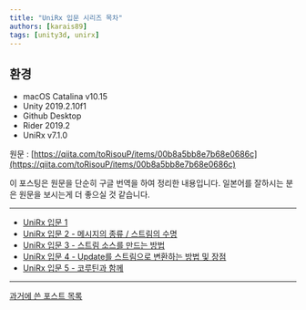 ```yaml
---
title: "UniRx 입문 시리즈 목차"
authors: [karais89]
tags: [unity3d, unirx]
---
```


## 환경

- macOS Catalina v10.15
- Unity 2019.2.10f1
- Github Desktop
- Rider 2019.2
- UniRx v7.1.0

원문 : [https://qiita.com/toRisouP/items/00b8a5bb8e7b68e0686c](https://qiita.com/toRisouP/items/00b8a5bb8e7b68e0686c)

이 포스팅은 원문을 단순히 구글 번역을 하여 정리한 내용입니다. 일본어를 잘하시는 분은 원문을 보시는게 더 좋으실 것 같습니다. 

---

- [UniRx 입문 1](2019/11/03/UniRx-Getting-Started-1)
- [UniRx 입문 2 - 메시지의 종류 / 스트림의 수명](2019/11/06/UniRx-Getting-Started-2)
- [UniRx 입문 3 - 스트림 소스를 만드는 방법](2019/11/10/UniRx-Getting-Started-3)
- [UniRx 입문 4 - Update를 스트림으로 변환하는 방법 및 장점](2020/02/23/Getting-Started-4)
- [UniRx 입문 5 - 코루틴과 함께](http://qiita.com/toRisouP/items/c4b9c5701dd6c991b481)

---

[과거에 쓴 포스트 목록](2019/10/16/UniRx-Post-list)